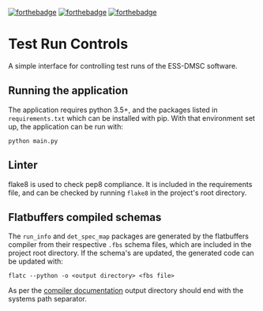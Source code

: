 [![forthebadge](https://forthebadge.com/images/badges/made-with-python.svg)](https://forthebadge.com)
[![forthebadge](https://forthebadge.com/images/badges/uses-git.svg)](https://forthebadge.com)
[![forthebadge](https://forthebadge.com/images/badges/gluten-free.svg)](https://forthebadge.com)

# Test Run Controls

A simple interface for controlling test runs of the ESS-DMSC software.

## Running the application

The application requires python 3.5+, and the packages listed in `requirements.txt` which can be installed with pip.
With that environment set up, the application can be run with:
```
python main.py
``` 
 
 ## Linter
 
 flake8 is used to check pep8 compliance. It is included in the requirements file, and can be checked by running
 `flake8` in the project's root directory.
 
 ## Flatbuffers compiled schemas
 
 The `run_info` and `det_spec_map` packages are generated by the flatbuffers compiler from their respective  `.fbs`
 schema files, which are included in the project root directory. If the schema's are updated, the generated code can be
 updated with:
 ```
 flatc --python -o <output directory> <fbs file>
 ```
 As per the [compiler documentation](https://google.github.io/flatbuffers/flatbuffers_guide_using_schema_compiler.html)
 output directory should end with the systems path separator.
